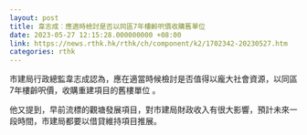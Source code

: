 ```yaml
---
layout: post
title: 韋志成︰應適時檢討是否以同區7年樓齡呎價收購舊單位
date: 2023-05-27 12:15:28.000000000 +08:00
link: https://news.rthk.hk/rthk/ch/component/k2/1702342-20230527.htm
categories: rthk
---
```


市建局行政總監韋志成認為，應在適當時候檢討是否值得以龐大社會資源，以同區7年樓齡呎價，收購重建項目的舊樓單位 。

他又提到，早前流標的觀塘發展項目，對市建局財政收入有很大影響，預計未來一段時間，市建局都要以借貸維持項目推展。
